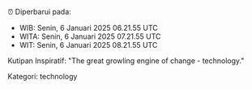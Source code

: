 ⏰ Diperbarui pada:
- WIB: Senin, 6 Januari 2025 06.21.55 UTC
- WITA: Senin, 6 Januari 2025 07.21.55 UTC
- WIT: Senin, 6 Januari 2025 08.21.55 UTC

Kutipan Inspiratif:
"The great growling engine of change - technology."


Kategori: technology

